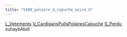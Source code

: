 ```yaml
---
title: "V100_polaire_à_capuche_noire_S"
---
```


[L_Vetements](notes/equipements/L_Vetements.md) [V_CardigansPullsPolairesCapuche](notes/equipements/vetements/V_CardigansPullsPolairesCapuche.md) [S_Perdu](notes/statut/S_Perdu.md)\
suhaybAbdi